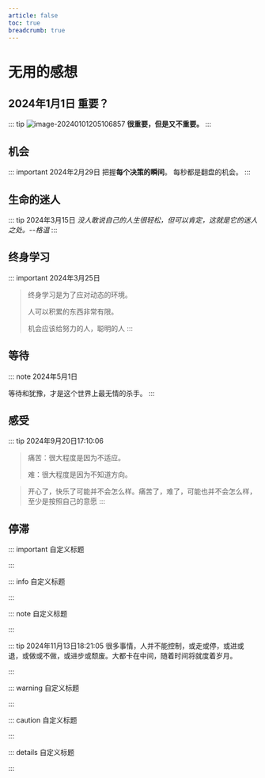 ```yaml
---
article: false
toc: true
breadcrumb: true
---
```


# 无用的感想

## 2024年1月1日 重要？

::: tip
![image-20240101205106857](./assets/image-20240101205106857.png)
**很重要，但是又不重要。**
:::

## 机会

::: important 2024年2月29日
把握**每个决策的瞬间**。
每秒都是翻盘的机会。
:::

## 生命的迷人

::: tip 2024年3月15日
*没人敢说自己的人生很轻松，但可以肯定，这就是它的迷人之处。--格温*
:::

## 终身学习

::: important 2024年3月25日
> 终身学习是为了应对动态的环境。
>
> 人可以积累的东西非常有限。
>
> 机会应该给努力的人，聪明的人
:::

## 等待

::: note 2024年5月1日

等待和犹豫，才是这个世界上最无情的杀手。
:::

## 感受

::: tip 2024年9月20日17:10:06
> 痛苦：很大程度是因为不适应。
>
> 难：很大程度是因为不知道方向。

> 开心了，快乐了可能并不会怎么样。痛苦了，难了，可能也并不会怎么样，至少是按照自己的意愿
:::

## 停滞

::: important 自定义标题

:::

::: info 自定义标题

:::

::: note 自定义标题

:::

::: tip 2024年11月13日18:21:05
很多事情，人并不能控制，或走或停，或进或退，或做或不做，或进步或颓废。大都卡在中间，随着时间将就度着岁月。

:::

::: warning 自定义标题

:::

::: caution 自定义标题

:::

::: details 自定义标题

:::

